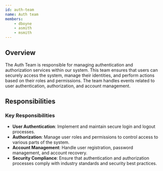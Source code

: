 ```yaml
---
id: auth-team
name: Auth team
members:
    - dboyne
    - asmith
    - msmith
---
```


## Overview

The Auth Team is responsible for managing authentication and authorization services within our system. This team ensures that users can securely access the system, manage their identities, and perform actions based on their roles and permissions. The team handles events related to user authentication, authorization, and account management.

## Responsibilities

### Key Responsibilities
- **User Authentication**: Implement and maintain secure login and logout processes.
- **Authorization**: Manage user roles and permissions to control access to various parts of the system.
- **Account Management**: Handle user registration, password management, and account recovery.
- **Security Compliance**: Ensure that authentication and authorization processes comply with industry standards and security best practices.
